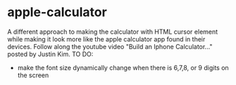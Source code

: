 # apple-calculator
A different approach to making the calculator with HTML cursor element while making it look more like the
apple calculator app found in their devices. Follow along the youtube video "Build an Iphone Calculator..." 
posted by Justin Kim. 
TO DO:
- make the font size dynamically change when there is 6,7,8, or 9 digits on the screen